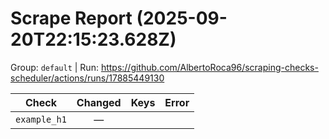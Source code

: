 # Scrape Report (2025-09-20T22:15:23.628Z)

Group: `default`  |  Run: https://github.com/AlbertoRoca96/scraping-checks-scheduler/actions/runs/17885449130

| Check | Changed | Keys | Error |
|---|:---:|:--|:--|
| `example_h1` | — |  |  |
